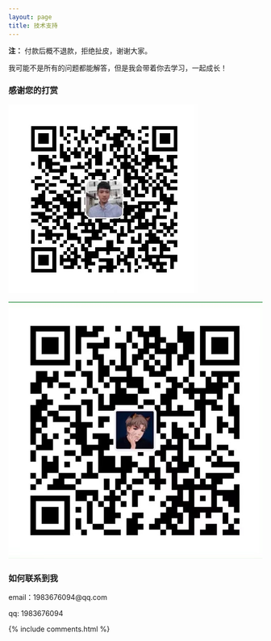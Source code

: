 ```yaml
---
layout: page
title: 技术支持
---
```



**注：** 付款后概不退款，拒绝扯皮，谢谢大家。


我可能不是所有的问题都能解答，但是我会带着你去学习，一起成长！


<h3> 感谢您的打赏 </h3>

![](/images/payimg/alipayimg.jpg)

![](/images/payimg/weipayimg.jpg)

<h3> 如何联系到我 </h3>

<p>
email：1983676094@qq.com       
<p>
qq: 1983676094     
<p>

{% include comments.html %}
